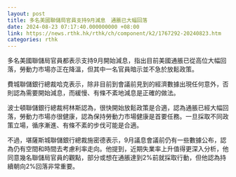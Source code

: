```yaml
---
layout: post
title: 多名美國聯儲局官員支持9月減息　通脹已大幅回落
date: 2024-08-23 07:17:40.000000000 +08:00
link: https://news.rthk.hk/rthk/ch/component/k2/1767292-20240823.htm
categories: rthk
---
```


多名美國聯儲局官員都表示支持9月開始減息，指出目前美國通脹已從高位大幅回落，勞動力市場亦正在降溫，但其中一名官員暗示並不急於放鬆政策。

費城聯儲銀行總裁哈克表示，除非目前到會議前見到的經濟數據出現任何意外，否則認為需要開始減息，而緩慢、有條不紊地減息是正確的做法。

波士頓聯儲銀行總裁柯林斯認為，很快開始放鬆政策是合適，認為通脹已經大幅回落，勞動力市場亦很健康，認為保持勞動力市場健康是首要任務。一旦採取不同政策立場，循序漸進、有條不紊的步伐可能是合適。

不過，堪薩斯城聯儲銀行總裁施密德表示，9月議息會議前仍有一些數據公布，認為仍有空間和時間去考慮利率走向。他提到，近期失業率上升值得更深入分析，他同意幾名聯儲局官員的觀點，部分或想在通脹達到2%前就採取行動，但他認為持續朝向2%回落非常重要。

